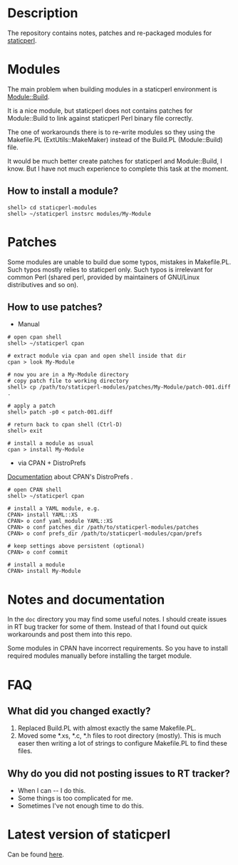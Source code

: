 Description
==================

The repository contains notes, patches and re-packaged modules
for [staticperl](http://search.cpan.org/perldoc?staticperl).

Modules
==================

The main problem when building modules in a staticperl environment
is [Module::Build](http://search.cpan.org/perldoc?Module%3A%3ABuild).

It is a nice module, but staticperl does not contains patches for 
Module::Build to link against staticperl Perl binary file correctly.

The one of workarounds there is to re-write modules so they using the
Makefile.PL (ExtUtils::MakeMaker) instead of the Build.PL (Module::Build)
file.

It would be much better create patches for staticperl and Module::Build,
I know. But I have not much experience to complete this task 
at the moment.


How to install a module?
-------------------

```
shell> cd staticperl-modules
shell> ~/staticperl instsrc modules/My-Module
```

Patches
====================

Some modules are unable to build due some typos, mistakes in Makefile.PL.
Such typos mostly relies to staticperl only. Such typos is irrelevant
for common Perl (shared perl, provided by maintainers of GNU/Linux 
distributives and so on).


How to use patches?
-------------------

* Manual

```
# open cpan shell
shell> ~/staticperl cpan

# extract module via cpan and open shell inside that dir
cpan > look My-Module

# now you are in a My-Module directory
# copy patch file to working directory
shell> cp /path/to/staticperl-modules/patches/My-Module/patch-001.diff .

# apply a patch
shell> patch -p0 < patch-001.diff

# return back to cpan shell (Ctrl-D)
shell> exit

# install a module as usual
cpan > install My-Module
```

* via CPAN + DistroPrefs

[Documentation](http://search.cpan.org/perldoc?CPAN#Blueprint) 
about CPAN's DistroPrefs .

```
# open CPAN shell
shell> ~/staticperl cpan

# install a YAML module, e.g.
CPAN> install YAML::XS
CPAN> o conf yaml_module YAML::XS
CPAN> o conf patches_dir /path/to/staticperl-modules/patches
CPAN> o conf prefs_dir /path/to/staticperl-modules/cpan/prefs

# keep settings above persistent (optional)
CPAN> o conf commit

# install a module
CPAN> install My-Module
```


Notes and documentation
=======================

In the <code>doc</code> directory you may find some useful notes.
I should create issues in RT bug tracker for some of them.
Instead of that I found out quick workarounds and post them
into this repo.

Some modules in CPAN have incorrect requirements. So you have to
install required modules manually before installing 
the target module.

FAQ
=======================

What did you changed exactly?
-----------------------------

1. Replaced Build.PL with almost exactly the same Makefile.PL.
2. Moved some \*.xs, \*.c, \*.h files to root directory (mostly). This
is much easer then writing a lot of strings to configure Makefile.PL
to find these files.

Why do you did not posting issues to RT tracker?
------------------------------------------------

* When I can -- I do this.
* Some things is too complicated for me.
* Sometimes I've not enough time to do this.

Latest version of staticperl
============================

Can be found [here](http://cvs.schmorp.de/App-Staticperl/bin/staticperl\?revision\=HEAD).

